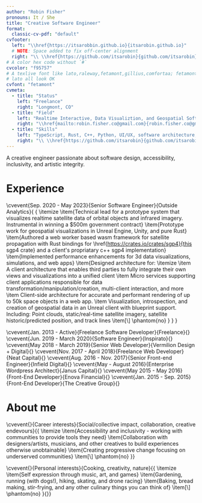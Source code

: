 ```yaml
---
author: "Robin Fisher"
pronouns: It / She
title: "Creative Software Engineer"
format:
  classic-cv-pdf: "default"
cvfooter:
  left: "\\href{https://itsarobbin.github.io}{itsarobin.github.io}"
  # NOTE: Space added to fix off-center alignment
  right: "\\ \\href{https://github.com/itsarobin}{github.com/itsarobin}"
# A color hex code without `#`
cvcolor: "f95757"
# A texlive font like lato,raleway,fetamont,gillius,comfortaa; fetamont, comfortaa, and
# lato all look OK
cvfont: "fetamont"
cvmeta:
  - title: "Status"
    left: "Freelance"
    right: "Longmont, CO"
  - title: "Field"
    left: "Realtime Interactive, Data Visualiztion, and Geospatial Software / Creative Engineering"
    right: "\\href{mailto:robin.fisher.co@gmail.com}{robin.fisher.co@gmail.com}"
  - title: "Skills"
    left: "TypeScript, Rust, C++, Python, UI/UX, software architecture, Linux, containers"
    right: "\\ \\href{https://github.com/itsarobin}{github.com/itsarobin}"
---
```


A creative engineer passionate about software design, accessibility, inclusivity, and artistic integrity.

# Experience

\cvevent{Sep. 2020 - May 2023}{Senior Software Engineer}{Outside Analytics}{
  {
    \itemize 
      \item{Technical lead for a prototype system that visualizes realtime satellite data of orbital objects and infrared imagery. Instrumental in winning a \$500m government contract}
      \item{Prototype work for geospatial visualizations in Unreal Engine, Unity, and pure Rust}
      \item{Authored a web worker based wasm framework for satellite propagation with Rust bindings for \href{https://crates.io/crates/sgp4}{this sgp4 crate} and a client's propriatary c++ sgp4 implementation}
      \item{Implemented performance enhancements for 3d data visualizations, simulations, and web apps}
      \item{Designed architecture for: \itemize
        \item A client architecture that enables third parties to fully integrate their own views and visualizations into a unified client
        \item Micro services supporting client applications responsible for data transformation/manipulation/creation, multi-client interaction, and more
        \item Client-side architecture for accurate and performant rendering of up to 50k space objects in a web app.
        \item Visualization, introspection, and creation of geospatial data in an Unreal client with blueprint support. Including: Point clouds, static/real-time satellite imagery, satellite historic/predicted position, and track lines
        \item[\\] \phantom{no}
      }
  }
}

\cvevent{Jan. 2013 - Active}{Freelance Software Developer}{Freelance}{}
\cvevent{Jun. 2019 - March 2020}{Software Engineer}{Inspirato}{}
\cvevent{May 2018 - March 2019}{Senior Web Developer}{Vermilion Design + Digital}{}
\cvevent{Nov. 2017 - April 2018}{Freelance Web Developer}{Neat Capital}{}
\cvevent{Aug. 2016 - Nov. 2017}{Senior Front-end Engineer}{Infield Digital}{}
\cvevent{May - August 2016}{Enterprise Wordpress Architect}{Janus Capital}{}
\cvevent{May 2015 - May 2016}{Front-End Developer}{Enova Financial}{}
\cvevent{Jan. 2015 - Sep. 2015}{Front-End Developer}{The Creative Group}{}

# About me

\cvevent{}{Career interests}{Social/collective impact, collaboration, creative endevours}{{
  \itemize
    \item{Accessibility and inclusivity - working with communities to provide tools they need}
    \item{Collaboration with designers/artists, musicians, and other creatives to build experiences otherwise unobtainable}
    \item{Creating progressive change focusing on underserved communities}
    \item[\\] \phantom{no}
}}

\cvevent{}{Personal interests}{Cooking, creativity, nature}{{
  \itemize
    \item{Self expression through music, art, and games}
    \item{Gardening, running (with dogs!), hiking, skating, and drone racing}
    \item{Baking, bread making, stir-frying, and any other culinary things you can think of}
    \item[\\] \phantom{no}
}{}}